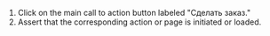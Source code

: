 1. Click on the main call to action button labeled "Сделать заказ."
2. Assert that the corresponding action or page is initiated or loaded.